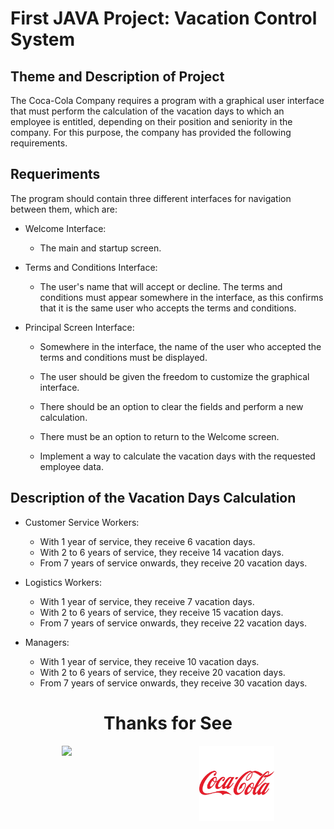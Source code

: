 # First JAVA Project: Vacation Control System

## Theme and Description of Project

The Coca-Cola Company requires a program with a graphical user interface that must perform the calculation of the vacation days to which an employee is entitled, depending on their position and seniority in the company. For this purpose, the company has provided the following requirements.

## Requeriments

The program should contain three different interfaces for navigation between them, which are:

* Welcome Interface: 

    - The main and startup screen.

* Terms and Conditions Interface: 

    - The user's name that will accept or decline. The terms and conditions must appear somewhere in the interface, as this confirms that it is the same user who accepts the terms and conditions.

* Principal Screen Interface: 

    - Somewhere in the interface, the name of the user who accepted the terms and conditions must be displayed.

    - The user should be given the freedom to customize the graphical interface.

    - There should be an option to clear the fields and perform a new calculation.

    - There must be an option to return to the Welcome screen.

    - Implement a way to calculate the vacation days with the requested employee data.

## Description of the Vacation Days Calculation

* Customer Service Workers:
    - With 1 year of service, they receive 6 vacation days.
    - With 2 to 6 years of service, they receive 14 vacation days.
    - From 7 years of service onwards, they receive 20 vacation days.

* Logistics Workers:
    - With 1 year of service, they receive 7 vacation days.
    - With 2 to 6 years of service, they receive 15 vacation days.
    - From 7 years of service onwards, they receive 22 vacation days.

* Managers:
    - With 1 year of service, they receive 10 vacation days.
    - With 2 to 6 years of service, they receive 20 vacation days.
    - From 7 years of service onwards, they receive 30 vacation days.

<h1 align="center"> Thanks for See </h1> 

<p style="display: flex; justify-content: center">
    <img 
        src="https://1000logos.net/wp-content/uploads/2020/09/Java-Logo.png" 
        style="margin-right: 70px"
        width="150"
    />
    <img 
        src="images/logo-coca-cola.png" 
        width="120"
        height="120"
    />
</p>